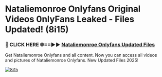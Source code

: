 # Nataliemonroe Onlyfans Original Videos 0nlyFans Leaked - Files Updated! (8i15)

<h3>🔴 CLICK HERE 🌐==►► <a href="https://tinyurl.com/ms9xzufz" rel="nofollow">Nataliemonroe Onlyfans Updated Files</a></h3>

Get Nataliemonroe Onlyfans and all content. Now you can access all videos and pictures of Nataliemonroe Onlyfans. New Updated Files 2025!

[![8i15](https://i.imgur.com/ppqm5kG.gif)](https://tinyurl.com/ms9xzufz)
